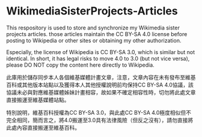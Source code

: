 # WikimediaSisterProjects-Articles

This respository is used to store and synchronize my Wikimedia sister projects articles. those articles maintain the CC BY-SA 4.0 license before posting to Wikipedia or other sites or obtaining my other authorization.

Especially, the license of Wikipedia is CC BY-SA 3.0, which is similar but not identical. In short, it has legal risks to move 4.0 to 3.0 (but not vice versa), please DO NOT copy the content here directly to Wikipedia.

此庫用於儲存同步本人各個維基媒體計畫文章，注意，文章內容在未有發布至維基百科或其他版本站點以及獲得本人其他授權說明前均保持CC BY-SA 4.0協議，該協議未必與對應維基媒體姊妹計畫相容，故如果不確定相容性時，切勿將此處文章直接搬運至維基媒體站點。

特別說明，維基百科授權為CC BY-SA 3.0，與此處CC BY-SA 4.0極度相似但不完全相同，簡而言之，將4.0搬運至3.0具有法律風險（但反之沒有），請勿直接將此處內容直接搬運至維基百科。
